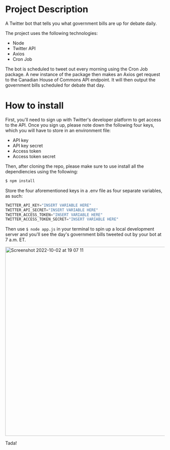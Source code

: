 # Project Description

A Twitter bot that tells you what government bills are up for debate daily.

The project uses the following technologies:

<ul>
  <li>Node</li>
  <li>Twitter API</li>
  <li>Axios</li>
  <li>Cron Job</li>
</ul>

The bot is scheduled to tweet out every morning using the Cron Job package. A new instance of the package then makes an Axios get request to the Canadian House of Commons API endpoint. It will then output the government bills scheduled for debate that day.

# How to install

First, you'll need to sign up with Twitter's developer platform to get access to the API. Once you sign up, please note down the following four keys, which you will have to store in an environment file:

<ul>
  <li>API key</li>
  <li>API key secret</li>
  <li>Access token</li>
  <li>Access token secret</li>
</ul>

Then, after cloning the repo, please make sure to use install all the dependiencies using the following:

```javascript
$ npm install
```
Store the four aforementioned keys in a .env file as four separate variables, as such:
```javascript
TWITTER_API_KEY="INSERT VARIABLE HERE"
TWITTER_API_SECRET="INSERT VARIABLE HERE"
TWITTER_ACCESS_TOKEN="INSERT VARIABLE HERE"
TWITTER_ACCESS_TOKEN_SECRET="INSERT VARIABLE HERE"
```
Then use ```$ node app.js``` in your terminal to spin up a local development server and you'll see the day's government bills tweeted out by your bot at 7 a.m. ET.

<img width="597" alt="Screenshot 2022-10-02 at 19 07 11" src="https://user-images.githubusercontent.com/91851828/193480354-3027484a-bd84-44c0-b61d-09cb89361a62.png">

Tada!

